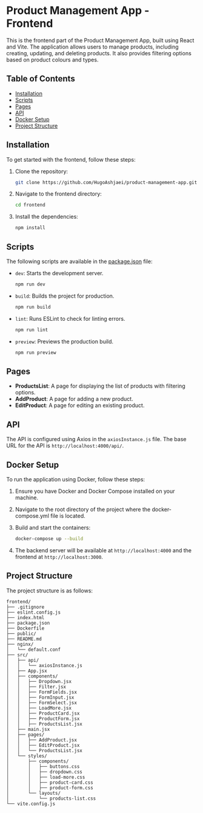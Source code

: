 # Product Management App - Frontend

This is the frontend part of the Product Management App, built using React and Vite. The application allows users to manage products, including creating, updating, and deleting products. It also provides filtering options based on product colours and types.

## Table of Contents

- [Installation](#installation)
- [Scripts](#scripts)
- [Pages](#pages)
- [API](#api)
- [Docker Setup](#docker-setup)
- [Project Structure](#project-structure)

## Installation

To get started with the frontend, follow these steps:

1. Clone the repository:

   ```sh
   git clone https://github.com/HugoAshjaei/product-management-app.git
   ```

2. Navigate to the frontend directory:

   ```sh
   cd frontend
   ```

3. Install the dependencies:
   ```sh
   npm install
   ```

## Scripts

The following scripts are available in the [package.json](http://_vscodecontentref_/1) file:

- `dev`: Starts the development server.

  ```sh
  npm run dev
  ```

- `build`: Builds the project for production.

  ```sh
  npm run build
  ```

- `lint`: Runs ESLint to check for linting errors.

  ```sh
  npm run lint
  ```

- `preview`: Previews the production build.
  ```sh
  npm run preview
  ```

## Pages

- **ProductsList**: A page for displaying the list of products with filtering options.
- **AddProduct**: A page for adding a new product.
- **EditProduct**: A page for editing an existing product.

## API

The API is configured using Axios in the `axiosInstance.js` file. The base URL for the API is `http://localhost:4000/api/`.

## Docker Setup

To run the application using Docker, follow these steps:

1. Ensure you have Docker and Docker Compose installed on your machine.

2. Navigate to the root directory of the project where the docker-compose.yml file is located.

3. Build and start the containers:

   ```sh
   docker-compose up --build
   ```

4. The backend server will be available at `http://localhost:4000` and the frontend at `http://localhost:3000`.

## Project Structure

The project structure is as follows:

```
frontend/
├── .gitignore
├── eslint.config.js
├── index.html
├── package.json
├── Dockerfile
├── public/
├── README.md
├── nginx/
│   └── default.conf
├── src/
│   ├── api/
│   │   └── axiosInstance.js
│   ├── App.jsx
│   ├── components/
│   │   ├── Dropdown.jsx
│   │   ├── Filter.jsx
│   │   ├── FormFields.jsx
│   │   ├── FormInput.jsx
│   │   ├── FormSelect.jsx
│   │   ├── LoadMore.jsx
│   │   ├── ProductCard.jsx
│   │   ├── ProductForm.jsx
│   │   ├── ProductsList.jsx
│   ├── main.jsx
│   ├── pages/
│   │   ├── AddProduct.jsx
│   │   ├── EditProduct.jsx
│   │   └── ProductsList.jsx
│   └── styles/
│       ├── components/
│       │   ├── buttons.css
│       │   ├── dropdown.css
│       │   ├── load-more.css
│       │   ├── product-card.css
│       │   ├── product-form.css
│       └── layouts/
│           └── products-list.css
└── vite.config.js
```
